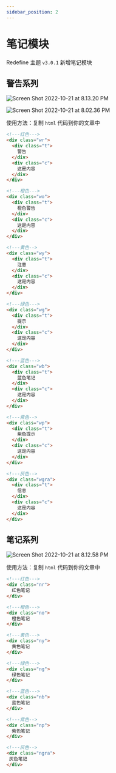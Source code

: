 ```yaml
---
sidebar_position: 2
---
```



# 笔记模块

Redefine 主题 `v3.0.1` 新增笔记模块

## 警告系列

![Screen Shot 2022-10-21 at 8.13.20 PM](https://evan.beee.top/img/Screen%20Shot%202022-10-21%20at%208.13.20%20PM.png)

![Screen Shot 2022-10-21 at 8.02.36 PM](https://evan.beee.top/img/Screen%20Shot%202022-10-21%20at%208.02.36%20PM.png)

使用方法：复制 `html` 代码到你的文章中

```html
<!---红色--->
<div class="wr">
  <div class="t">
    警告
  </div>
  <div class="c">
    这是内容
  </div>
</div>

<!---橙色--->
<div class="wo">
  <div class="t">
    橙色警告
  </div>
  <div class="c">
    这是内容
  </div>
</div>

<!---黄色-->
<div class="wy">
  <div class="t">
    注意
  </div>
  <div class="c">
    这是内容
  </div>
</div>

<!---绿色--->
<div class="wg">
  <div class="t">
    提示
  </div>
  <div class="c">
    这是内容
  </div>
</div>

<!---蓝色--->
<div class="wb">
  <div class="t">
    蓝色笔记
  </div>
  <div class="c">
    这是内容
  </div>
</div>

<!---紫色-->
<div class="wp">
  <div class="t">
    紫色提示
  </div>
  <div class="c">
    这是内容
  </div>
</div>

<!---灰色-->
<div class="wgra">
  <div class="t">
    信息
  </div>
  <div class="c">
    这是内容
  </div>
</div>
```

## 笔记系列

![Screen Shot 2022-10-21 at 8.12.58 PM](https://evan.beee.top/img/Screen%20Shot%202022-10-21%20at%208.12.58%20PM.png)

使用方法：复制 `html` 代码到你的文章中

```html
<!---红色--->
<div class="nr">
  红色笔记
</div>

<!---橙色--->
<div class="no">
  橙色笔记
</div>

<!---黄色--->
<div class="ny">
  黄色笔记
</div>

<!---绿色--->
<div class="ng">
  绿色笔记
</div>

<!---蓝色--->
<div class="nb">
  蓝色笔记
</div>

<!---紫色-->
<div class="np">
  紫色笔记
</div>

<!---灰色-->
<div class="ngra">
 灰色笔记
</div>
```



